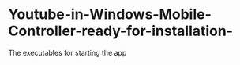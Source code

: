 # Youtube-in-Windows-Mobile-Controller-ready-for-installation-
The executables for starting the app
